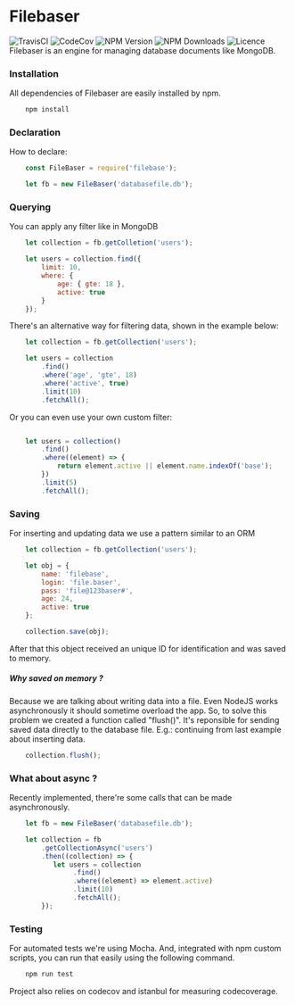 # Filebaser
![TravisCI](https://api.travis-ci.org/vinyguedess/filebaser.svg?branch=master)
![CodeCov](https://img.shields.io/codecov/c/github/vinyguedess/filebaser.svg)
![NPM Version](https://img.shields.io/npm/v/filebaser.svg)
![NPM Downloads](https://img.shields.io/npm/dt/filebaser.svg)
![Licence](https://img.shields.io/npm/l/filebaser.svg)<br />
Filebaser is an engine for managing database documents like MongoDB.

### Installation
All dependencies of Filebaser are easily installed by npm.
```bash
    npm install
```

### Declaration
How to declare:
```javascript
    const FileBaser = require('filebase');

    let fb = new FileBaser('databasefile.db');
```

### Querying
You can apply any filter like in MongoDB
```javascript
    let collection = fb.getColletion('users');

    let users = collection.find({
        limit: 10,
        where: {
            age: { gte: 18 },
            active: true
        }
    });
```

There's an alternative way for filtering data, shown in the example below:
```javascript
    let collection = fb.getCollection('users');

    let users = collection
        .find()
        .where('age', 'gte', 18)
        .where('active', true)
        .limit(10)
        .fetchAll();
```

Or you can even use your own custom filter:
```javascript

    let users = collection()
        .find()
        .where((element) => {
            return element.active || element.name.indexOf('base');
        })
        .limit(5)
        .fetchAll();
```

### Saving
For inserting and updating data we use a pattern similar to an ORM
```javascript
    let collection = fb.getCollection('users');

    let obj = {
        name: 'filebase',
        login: 'file.baser',
        pass: 'file@123baser#',
        age: 24,
        active: true
    };

    collection.save(obj);
```
After that this object received an unique ID for identification and was saved to memory.

##### Why saved on memory ?
Because we are talking about writing data into a file. Even NodeJS works asynchronously
it should sometime overload the app.
So, to solve this problem we created a function called "flush()". It's reponsible for
sending saved data directly to the database file.
E.g.: continuing from last example about inserting data.
```javascript
    collection.flush();
```

### What about async ?
Recently implemented, there're some calls that can be made asynchronously.
```javascript
    let fb = new FileBaser('databasefile.db');

    let collection = fb
        .getCollectionAsync('users')
        .then((collection) => {
           let users = collection
                .find()
                .where((element) => element.active)
                .limit(10)
                .fetchAll();
        });
```

### Testing
For automated tests we're using Mocha. And, integrated with npm custom scripts, you can run that easily using
the following command.
```bash
    npm run test
```

Project also relies on codecov and istanbul for measuring codecoverage.
